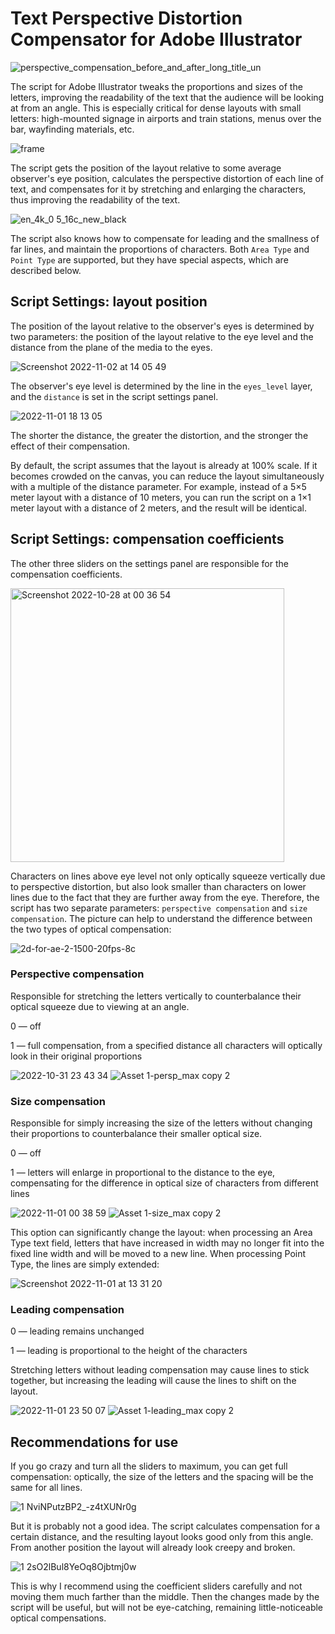 # Text Perspective Distortion Compensator for Adobe Illustrator

![perspective_compensation_before_and_after_long_title_un](https://user-images.githubusercontent.com/8041203/197288727-b58de5c4-8d54-4a9b-a8ce-a4c7fac977f2.png)

The script for Adobe Illustrator tweaks the proportions and sizes of the letters, improving the readability of the text that the audience will be looking at from an angle. This is especially critical for dense layouts with small letters: high-mounted signage in airports and train stations, menus over the bar, wayfinding materials, etc.

![frame](https://user-images.githubusercontent.com/8041203/197364496-860a54fd-02ab-4616-986c-b9fb6564cd3b.jpg)

The script gets the position of the layout relative to some average observer's eye position, calculates the perspective distortion of each line of text, and compensates for it by stretching and enlarging the characters, thus improving the readability of the text.

![en_4k_0 5_16c_new_black](https://user-images.githubusercontent.com/8041203/197365202-0fd3a9f1-3344-4b38-b3fd-e0982bf80b34.gif)


The script also knows how to compensate for leading and the smallness of far lines, and maintain the proportions of characters. Both `Area Type` and `Point Type` are supported, but they have special aspects, which are described below.


## Script Settings: layout position

The position of the layout relative to the observer's eyes is determined by two parameters: the position of the layout relative to the eye level and the distance from the plane of the media to the eyes.

![Screenshot 2022-11-02 at 14 05 49](https://user-images.githubusercontent.com/8041203/199474701-844e8efc-3455-4202-9e4c-a659b80041f0.png)

The observer's eye level is determined by the line in the `eyes_level` layer, and the `distance` is set in the script settings panel.

![2022-11-01 18 13 05](https://user-images.githubusercontent.com/8041203/199302426-a56a7dd2-4d22-4357-8a10-a603d3164d9f.gif)

The shorter the distance, the greater the distortion, and the stronger the effect of their compensation. 

By default, the script assumes that the layout is already at 100% scale. If it becomes crowded on the canvas, you can reduce the layout simultaneously with a multiple of the distance parameter. For example, instead of a 5×5 meter layout with a distance of 10 meters, you can run the script on a 1×1 meter layout with a distance of 2 meters, and the result will be identical.


## Script Settings: compensation coefficients

The other three sliders on the settings panel are responsible for the compensation coefficients.

<img width="438" alt="Screenshot 2022-10-28 at 00 36 54" src="https://user-images.githubusercontent.com/8041203/199521264-edcf9e5a-2b25-45ba-9f01-98951f71a601.png">

Characters on lines above eye level not only optically squeeze vertically due to perspective distortion, but also look smaller than characters on lower lines due to the fact that they are further away from the eye. Therefore, the script has two separate parameters: `perspective compensation` and `size compensation`. The picture can help to understand the difference between the two types of optical compensation:

![2d-for-ae-2-1500-20fps-8c](https://user-images.githubusercontent.com/8041203/197311413-e4dbb8fd-4a30-48ed-87a3-4de976f5f4ee.gif)

### Perspective compensation

Responsible for stretching the letters vertically to counterbalance their optical squeeze due to viewing at an angle. 

0 — off

1 — full compensation, from a specified distance all characters will optically look in their original proportions

![2022-10-31 23 43 34](https://user-images.githubusercontent.com/8041203/199113319-6c304834-c241-4eb8-afc3-19d58df6bfad.gif)
![Asset 1-persp_max copy 2](https://user-images.githubusercontent.com/8041203/199505008-f5f0f6ca-c184-4051-b0d4-443ac7acfa24.png)

### Size compensation

Responsible for simply increasing the size of the letters without changing their proportions to counterbalance their smaller optical size.

0 — off

1 — letters will enlarge in proportional to the distance to the eye, compensating for the difference in optical size of characters from different lines

![2022-11-01 00 38 59](https://user-images.githubusercontent.com/8041203/199118277-b705f088-e9f0-4390-a4f9-f43cc0da7d59.gif)
![Asset 1-size_max copy 2](https://user-images.githubusercontent.com/8041203/199504979-752800fe-8185-4af9-a994-75312bd56520.png)

This option can significantly change the layout: when processing an Area Type text field, letters that have increased in width may no longer fit into the fixed line width and will be moved to a new line. When processing Point Type, the lines are simply extended:

![Screenshot 2022-11-01 at 13 31 20](https://user-images.githubusercontent.com/8041203/199217036-b7c224f2-a7a5-4780-8b8f-5a3c6a9a36df.png)

### Leading compensation

0 — leading remains unchanged

1 — leading is proportional to the height of the characters

Stretching letters without leading compensation may cause lines to stick together, but increasing the leading will cause the lines to shift on the layout.

![2022-11-01 23 50 07](https://user-images.githubusercontent.com/8041203/199339105-d98999a8-2e28-4df3-9a65-2aaaba930a73.gif)
![Asset 1-leading_max copy 2](https://user-images.githubusercontent.com/8041203/199504927-da29a864-4d3c-4672-a303-085e8dedfa8a.png)


## Recommendations for use

If you go crazy and turn all the sliders to maximum, you can get full compensation: optically, the size of the letters and the spacing will be the same for all lines.

![1 NviNPutzBP2_-z4tXUNr0g](https://user-images.githubusercontent.com/8041203/197294538-cba6b7cd-5796-4d4a-a185-2930b9840d5a.gif)

But it is probably not a good idea. The script calculates compensation for a certain distance, and the resulting layout looks good only from this angle. From another position the layout will already look creepy and broken.

![1 2sO2lBul8YeOq8Ojbtmj0w](https://user-images.githubusercontent.com/8041203/197294542-985e373a-7fe9-4b1b-84a1-a12f94934b27.gif)

This is why I recommend using the coefficient sliders carefully and not moving them much farther than the middle. Then the changes made by the script will be useful, but will not be eye-catching, remaining little-noticeable optical compensations.
